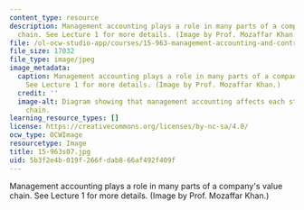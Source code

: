 ```yaml
---
content_type: resource
description: Management accounting plays a role in many parts of a company's value
  chain. See Lecture 1 for more details. (Image by Prof. Mozaffar Khan.)
file: /ol-ocw-studio-app/courses/15-963-management-accounting-and-control-spring-2007/5b3f2e4b019f266fdab866af492f409f_15-963s07.jpg
file_size: 17032
file_type: image/jpeg
image_metadata:
  caption: Management accounting plays a role in many parts of a company's value chain.
    See Lecture 1 for more details. (Image by Prof. Mozaffar Khan.)
  credit: ''
  image-alt: Diagram showing that management accounting affects each step of a value
    chain.
learning_resource_types: []
license: https://creativecommons.org/licenses/by-nc-sa/4.0/
ocw_type: OCWImage
resourcetype: Image
title: 15-963s07.jpg
uid: 5b3f2e4b-019f-266f-dab8-66af492f409f
---
```

Management accounting plays a role in many parts of a company's value chain. See Lecture 1 for more details. (Image by Prof. Mozaffar Khan.)